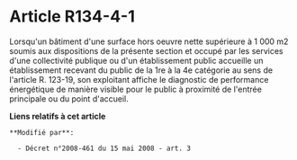 # Article R134-4-1

Lorsqu'un bâtiment d'une surface hors oeuvre nette supérieure à 1 000 m2 soumis aux dispositions de la présente section et
occupé par les services d'une collectivité publique ou d'un établissement public accueille un établissement recevant du
public de la 1re à la 4e catégorie au sens de l'article R. 123-19, son exploitant affiche le diagnostic de performance
énergétique de manière visible pour le public à proximité de l'entrée principale ou du point d'accueil.

**Liens relatifs à cet article**

	**Modifié par**:

	  - Décret n°2008-461 du 15 mai 2008 - art. 3
